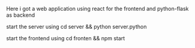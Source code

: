 Here i got a web application using react for the frontend and python-flask as backend

start the server using cd server && python server.python

start the frontend using cd fronten && npm start